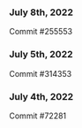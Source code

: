 ### July 8th, 2022

Commit #255553

### July 5th, 2022

Commit #314353


### July 4th, 2022

Commit #72281
